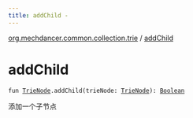 ```yaml
---
title: addChild - 
---
```


[org.mechdancer.common.collection.trie](index.html) / [addChild](./add-child.html)

# addChild

`fun `[`TrieNode`](-trie-node/index.html)`.addChild(trieNode: `[`TrieNode`](-trie-node/index.html)`): `[`Boolean`](https://kotlinlang.org/api/latest/jvm/stdlib/kotlin/-boolean/index.html)

添加一个子节点

